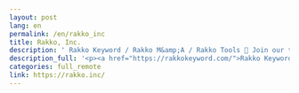 ```yaml
---
layout: post
lang: en
permalink: /en/rakko_inc
title: Rakko, Inc.
description: ' Rakko Keyword / Rakko M&amp;A / Rakko Tools 🦦 Join our team! We are actively hiring engineers for fully remote positions. Careers React/Next.js/TypeScript/AWS/PHP/Vue '
description_full: '<p><a href="https://rakkokeyword.com/">Rakko Keyword</a> / <a href="https://rakkoma.com/">Rakko M&amp;A</a> / <a href="https://rakko.tools/">Rakko Tools</a> 🦦<br />Join our team! We are actively hiring engineers for fully remote positions. <a href="https://rakko.inc/recruit/">Careers</a><br />React/Next.js/TypeScript/AWS/PHP/Vue</p>'
categories: full_remote
link: https://rakko.inc/
---
```

